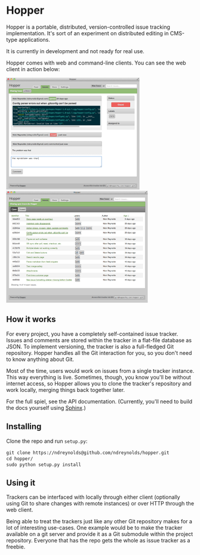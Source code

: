 Hopper
======

Hopper is a portable, distributed, version-controlled issue tracking
implementation. It's sort of an experiment on distributed editing in CMS-type 
applications.

It is currently in development and not ready for real use.

Hopper comes with web and command-line clients. You can see the web client in action
below:

<a href="https://github.com/ndreynolds/hopper/raw/master/images/hopper2.png">
<img height=300 src="https://github.com/ndreynolds/hopper/raw/master/images/hopper2.png">
</a>
<a href="https://github.com/ndreynolds/hopper/raw/master/images/hopper.png">
<img height=300 src="https://github.com/ndreynolds/hopper/raw/master/images/hopper.png">
</a>

How it works
------------
For every project, you have a completely self-contained issue tracker. Issues
and comments are stored within the tracker in a flat-file database as JSON. To
implement versioning, the tracker is also a full-fledged Git repository. Hopper 
handles all the Git interaction for you, so you don't need to know anything 
about Git. 

Most of the time, users would work on issues from a single tracker instance.
This way everything is live. Sometimes, though, you know you'll be without 
internet access, so Hopper allows you to clone the tracker's repository and
work locally, merging things back together later.

For the full spiel, see the API documentation. (Currently, you'll need to build
the docs yourself using [Sphinx][1].)


Installing
----------
Clone the repo and run `setup.py`:

    git clone https://ndreynolds@github.com/ndreynolds/hopper.git
    cd hopper/
    sudo python setup.py install


Using it
--------
Trackers can be interfaced with locally through either client (optionally using 
Git to share changes with remote instances) or over HTTP through the web client.

Being able to treat the trackers just like any other Git repository makes for a 
lot of interesting use-cases. One example would be to make the tracker available
on a git server and provide it as a Git submodule within the project repository.
Everyone that has the repo gets the whole as issue tracker as a freebie.

[1]: http://sphinx.pocoo.org/
